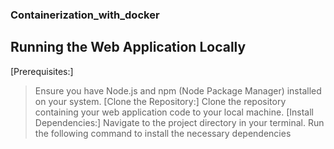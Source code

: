 ### Containerization_with_docker
## Running the Web Application Locally
[Prerequisites:]
>Ensure you have Node.js and npm (Node Package Manager) installed on your system.
[Clone the Repository:]
Clone the repository containing your web application code to your local machine.
[Install Dependencies:]
Navigate to the project directory in your terminal.
Run the following command to install the necessary dependencies
